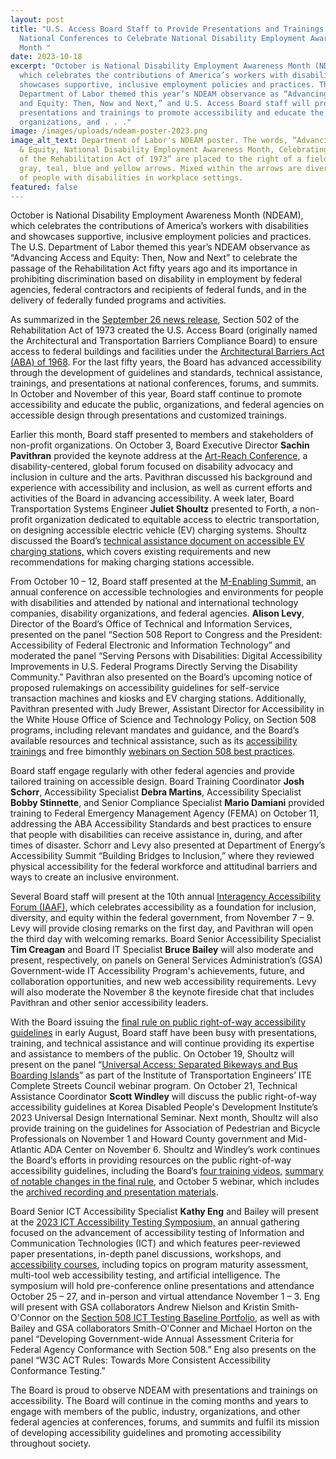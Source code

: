 ```yaml
---
layout: post
title: "U.S. Access Board Staff to Provide Presentations and Trainings at
  National Conferences to Celebrate National Disability Employment Awareness
  Month "
date: 2023-10-18
excerpt: "October is National Disability Employment Awareness Month (NDEAM),
  which celebrates the contributions of America’s workers with disabilities and
  showcases supportive, inclusive employment policies and practices. The U.S.
  Department of Labor themed this year’s NDEAM observance as “Advancing Access
  and Equity: Then, Now and Next,” and U.S. Access Board staff will provide
  presentations and trainings to promote accessibility and educate the public,
  organizations, and . . ."
image: /images/uploads/ndeam-poster-2023.png
image_alt_text: Department of Labor's NDEAM poster. The words, “Advancing Access
  & Equity, National Disability Employment Awareness Month, Celebrating 50 years
  of the Rehabilitation Act of 1973” are placed to the right of a field of red,
  gray, teal, blue and yellow arrows. Mixed within the arrows are diverse images
  of people with disabilities in workplace settings.
featured: false
---
```

October is National Disability Employment Awareness Month (NDEAM), which celebrates the contributions of America’s workers with disabilities and showcases supportive, inclusive employment policies and practices. The U.S. Department of Labor themed this year’s NDEAM observance as “Advancing Access and Equity: Then, Now and Next” to celebrate the passage of the Rehabilitation Act fifty years ago and its importance in prohibiting discrimination based on disability in employment by federal agencies, federal contractors and recipients of federal funds, and in the delivery of federally funded programs and activities.  

As summarized in the [September 26 news release](https://www.access-board.gov/news/2023/09/26/u-s-access-board-celebrates-50th-anniversary-of-its-formation-and-the-rehabilitation-act/), Section 502 of the Rehabilitation Act of 1973 created the U.S. Access Board (originally named the Architectural and Transportation Barriers Compliance Board) to ensure access to federal buildings and facilities under the [Architectural Barriers Act (ABA) of 1968](https://www.access-board.gov/aba/). For the last fifty years, the Board has advanced accessibility through the development of guidelines and standards, technical assistance, trainings, and presentations at national conferences, forums, and summits. In October and November of this year, Board staff continue to promote accessibility and educate the public, organizations, and federal agencies on accessible design through presentations and customized trainings. 

Earlier this month, Board staff presented to members and stakeholders of non-profit organizations. On October 3, Board Executive Director **Sachin Pavithran** provided the keynote address at the [Art-Reach Conference](https://www.art-reach.org/accessible-resources/art-reach-cultural-accessibility-conference/), a disability-centered, global forum focused on disability advocacy and inclusion in culture and the arts. Pavithran discussed his background and experience with accessibility and inclusion, as well as current efforts and activities of the Board in advancing accessibility. A week later, Board Transportation Systems Engineer **Juliet Shoultz** presented to Forth, a non-profit organization dedicated to equitable access to electric transportation, on designing accessible electric vehicle (EV) charging systems. Shoultz discussed the Board’s [technical assistance document on accessible EV charging stations,](https://www.access-board.gov/tad/ev/) which covers existing requirements and new recommendations for making charging stations accessible. 

From October 10 – 12, Board staff presented at the [M-Enabling Summit](https://m-enabling.com/), an annual conference on accessible technologies and environments for people with disabilities and attended by national and international technology companies, disability organizations, and federal agencies. **Alison Levy**, Director of the Board’s Office of Technical and Information Services, presented on the panel “Section 508 Report to Congress and the President: Accessibility of Federal Electronic and Information Technology” and moderated the panel “Serving Persons with Disabilities: Digital Accessibility Improvements in U.S. Federal Programs Directly Serving the Disability Community.” Pavithran also presented on the Board’s upcoming notice of proposed rulemakings on accessibility guidelines for self-service transaction machines and kiosks and EV charging stations. Additionally, Pavithran presented with Judy Brewer, Assistant Director for Accessibility in the White House Office of Science and Technology Policy, on Section 508 programs, including relevant mandates and guidance, and the Board’s available resources and technical assistance, such as its [accessibility trainings](https://www.access-board.gov/webinars/training.html) and free bimonthly [webinars on Section 508 best practices](https://www.access-board.gov/webinars/). 

Board staff engage regularly with other federal agencies and provide tailored training on accessible design. Board Training Coordinator **Josh Schorr**, Accessibility Specialist **Debra Martins**, Accessibility Specialist **Bobby Stinnette**, and Senior Compliance Specialist **Mario Damiani** provided training to Federal Emergency Management Agency (FEMA) on October 11, addressing the ABA Accessibility Standards and best practices to ensure that people with disabilities can receive assistance in, during, and after times of disaster. Schorr and Levy also presented at Department of Energy’s Accessibility Summit “Building Bridges to Inclusion,” where they reviewed physical accessibility for the federal workforce and attitudinal barriers and ways to create an inclusive environment. 

Several Board staff will present at the 10th annual [Interagency Accessibility Forum (IAAF)](https://www.section508.gov/iaaf/), which celebrates accessibility as a foundation for inclusion, diversity, and equity within the federal government, from November 7 – 9. Levy will provide closing remarks on the first day, and Pavithran will open the third day with welcoming remarks. Board Senior Accessibility Specialist **Tim Creagan** and Board IT Specialist **Bruce Bailey** will also moderate and present, respectively, on panels on General Services Administration’s (GSA) Government-wide IT Accessibility Program's achievements, future, and collaboration opportunities, and new web accessibility requirements. Levy will also moderate the November 8 the keynote fireside chat that includes Pavithran and other senior accessibility leaders. 

With the Board issuing the [final rule on public right-of-way accessibility guidelines](https://www.access-board.gov/prowag/) in early August, Board staff have been busy with presentations, training, and technical assistance and will continue providing its expertise and assistance to members of the public. On October 19, Shoultz will present on the panel “[Universal Access: Separated Bikeways and Bus Boarding Islands](https://www.pathlms.com/ite/courses/58745/webinars/38806)” as part of the Institute of Transportation Engineers’ ITE Complete Streets Council webinar program. On October 21, Technical Assistance Coordinator **Scott Windley** will discuss the public right-of-way accessibility guidelines at Korea Disabled People's Development Institute’s 2023 Universal Design International Seminar. Next month, Shoultz will also provide training on the guidelines for Association of Pedestrian and Bicycle Professionals on November 1 and Howard County government and Mid-Atlantic ADA Center on November 6. Shoultz and Windley’s work continues the Board’s efforts in providing resources on the public right-of-way accessibility guidelines, including the Board’s [four training videos,](https://www.access-board.gov/news/2023/09/15/u-s-access-board-releases-training-videos-on-public-right-of-way-accessibility-guidelines/) [summary of notable changes in the final rule](https://www.access-board.gov/news/2023/09/01/notable-changes-in-public-right-of-way-accessibility-guidelines-final-rule/), and October 5 webinar, which includes the [archived recording and presentation materials](https://www.accessibilityonline.org/ao/archives/111079).  

Board Senior ICT Accessibility Specialist **Kathy Eng** and Bailey will present at the [2023 ICT Accessibility Testing Symposium,](https://www.ictaccessibilitytesting.org/program/) an annual gathering focused on the advancement of accessibility testing of Information and Communication Technologies (ICT) and which features peer-reviewed paper presentations, in-depth panel discussions, workshops, and [accessibility courses](https://www.ictaccessibilitytesting.org/program/#courses), including topics on program maturity assessment, multi-tool web accessibility testing, and artificial intelligence. The symposium will hold pre-conference online presentations and attendance October 25 – 27, and in-person and virtual attendance November 1 – 3. Eng will present with GSA collaborators Andrew Nielson and Kristin Smith-O'Connor on the [Section 508 ICT Testing Baseline Portfolio](https://ictbaseline.access-board.gov/), as well as with Bailey and GSA collaborators Smith-O'Conner and Michael Horton on the panel “Developing Government-wide Annual Assessment Criteria for Federal Agency Conformance with Section 508.” Eng also presents on the panel “W3C ACT Rules: Towards More Consistent Accessibility Conformance Testing.” 

The Board is proud to observe NDEAM with presentations and trainings on accessibility. The Board will continue in the coming months and years to engage with members of the public, industry, organizations, and other federal agencies at conferences, forums, and summits and fulfil its mission of developing accessibility guidelines and promoting accessibility throughout society.

